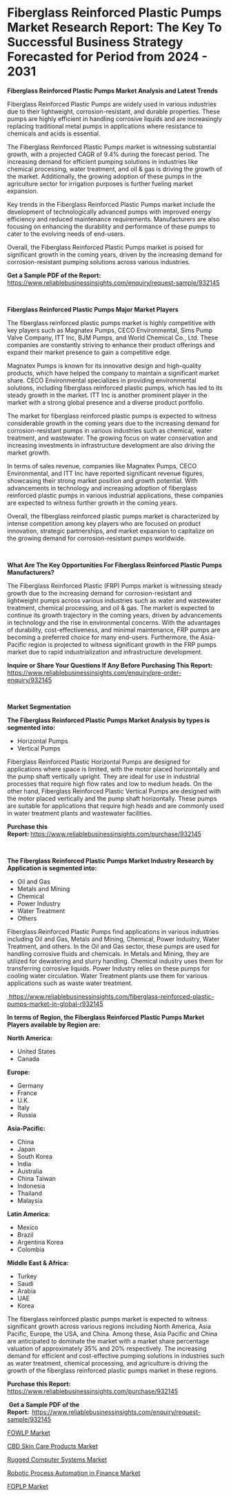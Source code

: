 <p><h1>Fiberglass Reinforced Plastic Pumps Market Research Report: The Key To Successful Business Strategy Forecasted for Period from 2024 - 2031</h1></p><p><strong>Fiberglass Reinforced Plastic Pumps Market Analysis and Latest Trends</strong></p>
<p><p>Fiberglass Reinforced Plastic Pumps are widely used in various industries due to their lightweight, corrosion-resistant, and durable properties. These pumps are highly efficient in handling corrosive liquids and are increasingly replacing traditional metal pumps in applications where resistance to chemicals and acids is essential.</p><p>The Fiberglass Reinforced Plastic Pumps market is witnessing substantial growth, with a projected CAGR of 9.4% during the forecast period. The increasing demand for efficient pumping solutions in industries like chemical processing, water treatment, and oil & gas is driving the growth of the market. Additionally, the growing adoption of these pumps in the agriculture sector for irrigation purposes is further fueling market expansion.</p><p>Key trends in the Fiberglass Reinforced Plastic Pumps market include the development of technologically advanced pumps with improved energy efficiency and reduced maintenance requirements. Manufacturers are also focusing on enhancing the durability and performance of these pumps to cater to the evolving needs of end-users.</p><p>Overall, the Fiberglass Reinforced Plastic Pumps market is poised for significant growth in the coming years, driven by the increasing demand for corrosion-resistant pumping solutions across various industries.</p></p>
<p><strong>Get a Sample PDF of the Report:&nbsp;</strong> <a href="https://www.reliablebusinessinsights.com/enquiry/request-sample/932145">https://www.reliablebusinessinsights.com/enquiry/request-sample/932145</a></p>
<p>&nbsp;</p>
<p><strong>Fiberglass Reinforced Plastic Pumps Major Market Players</strong></p>
<p><p>The fiberglass reinforced plastic pumps market is highly competitive with key players such as Magnatex Pumps, CECO Environmental, Sims Pump Valve Company, ITT Inc, BJM Pumps, and World Chemical Co., Ltd. These companies are constantly striving to enhance their product offerings and expand their market presence to gain a competitive edge.</p><p>Magnatex Pumps is known for its innovative design and high-quality products, which have helped the company to maintain a significant market share. CECO Environmental specializes in providing environmental solutions, including fiberglass reinforced plastic pumps, which has led to its steady growth in the market. ITT Inc is another prominent player in the market with a strong global presence and a diverse product portfolio.</p><p>The market for fiberglass reinforced plastic pumps is expected to witness considerable growth in the coming years due to the increasing demand for corrosion-resistant pumps in various industries such as chemical, water treatment, and wastewater. The growing focus on water conservation and increasing investments in infrastructure development are also driving the market growth.</p><p>In terms of sales revenue, companies like Magnatex Pumps, CECO Environmental, and ITT Inc have reported significant revenue figures, showcasing their strong market position and growth potential. With advancements in technology and increasing adoption of fiberglass reinforced plastic pumps in various industrial applications, these companies are expected to witness further growth in the coming years.</p><p>Overall, the fiberglass reinforced plastic pumps market is characterized by intense competition among key players who are focused on product innovation, strategic partnerships, and market expansion to capitalize on the growing demand for corrosion-resistant pumps worldwide.</p></p>
<p>&nbsp;</p>
<p><strong>What Are The Key Opportunities For Fiberglass Reinforced Plastic Pumps Manufacturers?</strong></p>
<p><p>The Fiberglass Reinforced Plastic (FRP) Pumps market is witnessing steady growth due to the increasing demand for corrosion-resistant and lightweight pumps across various industries such as water and wastewater treatment, chemical processing, and oil & gas. The market is expected to continue its growth trajectory in the coming years, driven by advancements in technology and the rise in environmental concerns. With the advantages of durability, cost-effectiveness, and minimal maintenance, FRP pumps are becoming a preferred choice for many end-users. Furthermore, the Asia-Pacific region is projected to witness significant growth in the FRP pumps market due to rapid industrialization and infrastructure development.</p></p>
<p><strong>Inquire or Share Your Questions If Any Before Purchasing This Report:</strong> <a href="https://www.reliablebusinessinsights.com/enquiry/pre-order-enquiry/932145">https://www.reliablebusinessinsights.com/enquiry/pre-order-enquiry/932145</a></p>
<p>&nbsp;</p>
<p><strong>Market Segmentation</strong></p>
<p><strong>The Fiberglass Reinforced Plastic Pumps Market Analysis by types is segmented into:</strong></p>
<p><ul><li>Horizontal Pumps</li><li>Vertical Pumps</li></ul></p>
<p><p>Fiberglass Reinforced Plastic Horizontal Pumps are designed for applications where space is limited, with the motor placed horizontally and the pump shaft vertically upright. They are ideal for use in industrial processes that require high flow rates and low to medium heads. On the other hand, Fiberglass Reinforced Plastic Vertical Pumps are designed with the motor placed vertically and the pump shaft horizontally. These pumps are suitable for applications that require high heads and are commonly used in water treatment plants and wastewater facilities.</p></p>
<p><strong>Purchase this Report:&nbsp;</strong><a href="https://www.reliablebusinessinsights.com/purchase/932145">https://www.reliablebusinessinsights.com/purchase/932145</a></p>
<p>&nbsp;</p>
<p><strong>The Fiberglass Reinforced Plastic Pumps Market Industry Research by Application is segmented into:</strong></p>
<p><ul><li>Oil and Gas</li><li>Metals and Mining</li><li>Chemical</li><li>Power Industry</li><li>Water Treatment</li><li>Others</li></ul></p>
<p><p>Fiberglass Reinforced Plastic Pumps find applications in various industries including Oil and Gas, Metals and Mining, Chemical, Power Industry, Water Treatment, and others. In the Oil and Gas sector, these pumps are used for handling corrosive fluids and chemicals. In Metals and Mining, they are utilized for dewatering and slurry handling. Chemical industry uses them for transferring corrosive liquids. Power Industry relies on these pumps for cooling water circulation. Water Treatment plants use them for various applications such as waste water treatment.</p></p>
<p><a href="https://www.reliablebusinessinsights.com/fiberglass-reinforced-plastic-pumps-market-in-global-r932145">&nbsp;https://www.reliablebusinessinsights.com/fiberglass-reinforced-plastic-pumps-market-in-global-r932145</a></p>
<p><strong>In terms of Region, the Fiberglass Reinforced Plastic Pumps Market Players available by Region are:</strong></p>
<p>
    <p> <strong> North America: </strong>
        <ul>
            <li>United States</li>
            <li>Canada</li>
        </ul>
        </p> 
    <p> <strong> Europe: </strong>
        <ul>
            <li>Germany</li>
            <li>France</li>
            <li>U.K.</li>
            <li>Italy</li>
            <li>Russia</li>
        </ul>
        </p> 
    <p> <strong> Asia-Pacific: </strong>
        <ul>
            <li>China</li>
            <li>Japan</li>
            <li>South Korea</li>
            <li>India</li>
            <li>Australia</li>
            <li>China Taiwan</li>
            <li>Indonesia</li>
            <li>Thailand</li>
            <li>Malaysia</li>
        </ul>
        </p> 
    <p> <strong> Latin America: </strong>
        <ul>
            <li>Mexico</li>
            <li>Brazil</li>
            <li>Argentina Korea</li>
            <li>Colombia</li>
        </ul>
        </p> 
    <p> <strong> Middle East & Africa: </strong>
        <ul>
            <li>Turkey</li>
            <li>Saudi</li>
            <li>Arabia</li>
            <li>UAE</li>
            <li>Korea</li>
        </ul>
    </p>
    </p>
<p><p>The fiberglass reinforced plastic pumps market is expected to witness significant growth across various regions including North America, Asia Pacific, Europe, the USA, and China. Among these, Asia Pacific and China are anticipated to dominate the market with a market share percentage valuation of approximately 35% and 20% respectively. The increasing demand for efficient and cost-effective pumping solutions in industries such as water treatment, chemical processing, and agriculture is driving the growth of the fiberglass reinforced plastic pumps market in these regions.</p></p>
<p><strong>Purchase this Report: </strong><a href="https://www.reliablebusinessinsights.com/purchase/932145">https://www.reliablebusinessinsights.com/purchase/932145</a></p>
<p>&nbsp;<strong>Get a Sample PDF of the Report:&nbsp;&nbsp;</strong><a href="https://www.reliablebusinessinsights.com/enquiry/request-sample/932145">https://www.reliablebusinessinsights.com/enquiry/request-sample/932145</a></p>
<p><strong></strong></p>
<p><p><a href="https://medium.com/@sjdhshjc2456654/fowlp-market-2024-2031-industry-insights-and-investment-opportunities-29e4d3bb3b6b">FOWLP Market</a></p><p><a href="https://medium.com/@sjdhshjc2456654/cbd-skin-care-products-market-global-market-share-and-ranking-overall-sales-and-demand-forecast-64c0f4329628">CBD Skin Care Products Market</a></p><p><a href="https://medium.com/@sjdhshjc2456654/global-rugged-computer-systems-market-share-and-growth-opportunities-and-market-size-growing-with-a-49686a67a6ca">Rugged Computer Systems Market</a></p><p><a href="https://medium.com/@sjdhshjc2456654/robotic-process-automation-in-finance-industry-sector-new-technologies-and-market-impact-ff5cf66ca0f2">Robotic Process Automation in Finance Market</a></p><p><a href="https://medium.com/@sjdhshjc2456654/foplp-market-outlook-complete-industry-analysis-2024-to-2031-eca1bf61caf0">FOPLP Market</a></p></p>